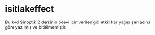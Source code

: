 # isitlakeffect
Bu kod Sinoptik 2 dersinin ödevi için verilen göl etkili kar yağışı şemasına göre yazılmış ve bitirilmemiştir. 
